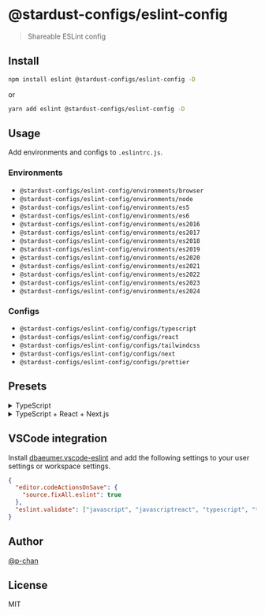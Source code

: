 # @stardust-configs/eslint-config

> Shareable ESLint config

## Install

```sh
npm install eslint @stardust-configs/eslint-config -D
```

or

```sh
yarn add eslint @stardust-configs/eslint-config -D
```

## Usage

Add environments and configs to `.eslintrc.js`.

### Environments

- `@stardust-configs/eslint-config/environments/browser`
- `@stardust-configs/eslint-config/environments/node`
- `@stardust-configs/eslint-config/environments/es5`
- `@stardust-configs/eslint-config/environments/es6`
- `@stardust-configs/eslint-config/environments/es2016`
- `@stardust-configs/eslint-config/environments/es2017`
- `@stardust-configs/eslint-config/environments/es2018`
- `@stardust-configs/eslint-config/environments/es2019`
- `@stardust-configs/eslint-config/environments/es2020`
- `@stardust-configs/eslint-config/environments/es2021`
- `@stardust-configs/eslint-config/environments/es2022`
- `@stardust-configs/eslint-config/environments/es2023`
- `@stardust-configs/eslint-config/environments/es2024`

### Configs

- `@stardust-configs/eslint-config/configs/typescript`
- `@stardust-configs/eslint-config/configs/react`
- `@stardust-configs/eslint-config/configs/tailwindcss`
- `@stardust-configs/eslint-config/configs/next`
- `@stardust-configs/eslint-config/configs/prettier`

## Presets

<details>
<summary>TypeScript</summary>

```js
module.exports = {
  extends: [
    '@stardust-configs/eslint-config/environments/node',
    '@stardust-configs/eslint-config/environments/es2023',
    // Always write on the last line
    '@stardust-configs/eslint-config/configs/prettier',
  ],
  overrides: [
    {
      files: ['**/*.ts'],
      extends: ['@stardust-configs/eslint-config/configs/typescript'],
    },
  ],
}
```

</details>

<details>
<summary>TypeScript + React + Next.js</summary>

```js
module.exports = {
  extends: [
    '@stardust-configs/eslint-config/environments/browser',
    '@stardust-configs/eslint-config/environments/node',
    '@stardust-configs/eslint-config/environments/es2023',
    // Always write on the last line
    '@stardust-configs/eslint-config/configs/prettier',
  ],
  overrides: [
    {
      files: ['**/*.ts', '**/*.tsx'],
      extends: [
        '@stardust-configs/eslint-config/configs/typescript',
        '@stardust-configs/eslint-config/configs/react',
        '@stardust-configs/eslint-config/configs/next',
      ],
    },
  ],
}
```

</details>

## VSCode integration

Install [dbaeumer.vscode-eslint](https://marketplace.visualstudio.com/items?itemName=dbaeumer.vscode-eslint) and add the following settings to your user settings or workspace settings.

```json
{
  "editor.codeActionsOnSave": {
    "source.fixAll.eslint": true
  },
  "eslint.validate": ["javascript", "javascriptreact", "typescript", "typescriptreact", "json", "jsonc"]
}
```

## Author

[@p-chan](https://github.com/p-chan)

## License

MIT
